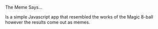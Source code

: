 The Meme Says...

Is a simple Javascript app that resembled the works of the Magic 8-ball however the results come out as memes.
